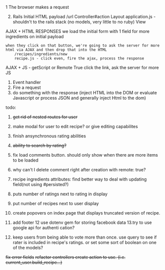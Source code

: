 1 The browser makes a request

2. Rails Initial HTML payload
	/url
	Controller#action
	Layout
		application.js - shouldn't to the rails stack (no models, very little to no ruby)
		View


AJAX + HTML RESPONSES
	we load the initial form with 1 field for more ingredients on initial payload

	when they click on that button, we're going to ask the server for more html via AJAX and then drop that into the HTML
		/recipes/ingredients/new
		recipe.js - click even, fire the ajax, process the response


AJAX + JS - getScript or Remote True
	click the link, ask the server for more JS




1. Event handler
2. Fire a request
3. do something with the response (inject HTML into the DOM or evaluate Javascript or process JSON and generally inject Html to the dom)



todo:

1. ~~get rid of nested routes for user~~
2. make modal for user to edit recipe? or give editing capabilites
3. finish ansynchronous rating abilities
4. ~~ability to search by rating?~~
5. fix load comments button. should only show when there are more items to be loaded

6. why can't I delete comment right after creation with remote: true?
7. recipe ingredients attributes: find better way to deal with updating field(not using #persisted?)
8. puts number of ratings next to rating in display
9. put number of recipes next to user display 
10. create popovers on index page that displays truncated version of recipe.
11. add footer
12 use dotenv gem for storing facebook data
13.try to use google api for authenti cation?
14. keep users from being able to vote more than once. use query to see if rater is included in recipe's ratings. or set some sort of boolean on one of the models?



~~fix error fields~~
~~refactor controllers create action to use. (i.e. current_user.build_recipe...)~~